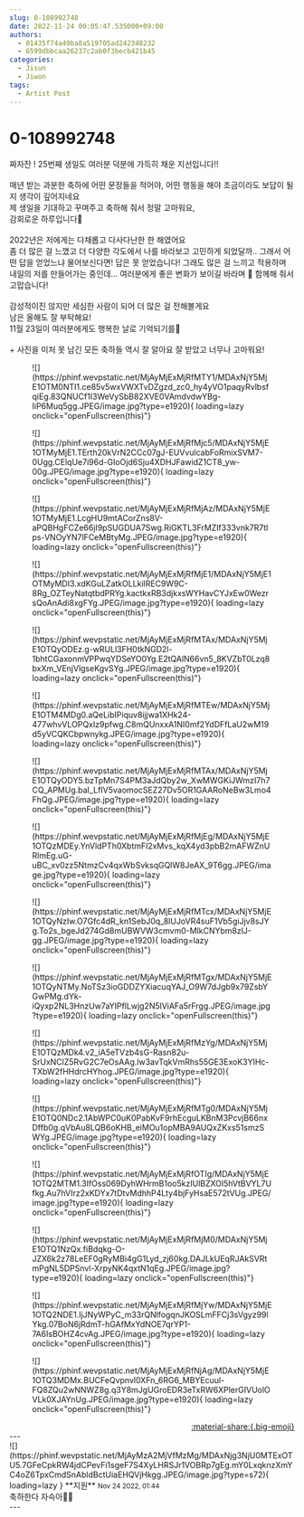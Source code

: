 ```yaml
---
slug: 0-108992748
date: 2022-11-24 00:05:47.535000+09:00
authors:
  - 01435f74a49ba8a519705ad242348232
  - 6599dbbcaa26237c2ab0f3becb421b45
categories:
  - Jisun
  - Jiwon
tags:
  - Artist Post
---
```


# 0-108992748

<div class="post-container" markdown="1">
<div class="content-container md-sidebar__scrollwrap" markdown="1">

짜자잔 ! 25번째 생일도 여러분 덕분에 가득히 채운 지선입니다!!<br><br>매년 받는 과분한 축하에 어떤 문장들을 적어야, 어떤 행동을 해야 조금이라도 보답이 될지 생각이 깊어지네요<br>제 생일을 기대하고 꾸며주고 축하해 줘서 정말 고마워요,<br>감회로운 하루입니다🥹<br><br>2022년은 저에게는 다채롭고 다사다난한 한 해였어요<br>좀 더 많은 걸 느꼈고 더 다양한 각도에서 나를 바라보고 고민하게 되었달까.. 그래서 어떤 답을 얻었느냐 물어보신다면! 답은  못 얻었습니다! 그래도 많은 걸 느끼고 적용하며 내일의 저를 만들어가는 중인데... 여러분에게 좋은 변화가 보이길 바라며 🤗 함께해 줘서 고맙습니다!<br><br>감성적이진 않지만 세심한 사람이 되어 더 많은 걸 전해볼게요<br>남은 올해도 잘 부탁해요! <br>11월 23일이 여러분에게도 행복한 날로 기억되기를🍰<br><br>+ 사진을 미처 못 남긴 모든 축하들 역시 잘 알아요 잘 받았고 너무나 고마워요!
<figure markdown="1">
![](https://phinf.wevpstatic.net/MjAyMjExMjRfMTY1/MDAxNjY5MjE1OTM0NTI1.ce85v5wxVWXTvDZgzd_zc0_hy4yVO1paqyRvlbsfqiEg.83QNUCf1I3WeVySbB82XVE0VAmdvdwYBg-IiP6Muq5gg.JPEG/image.jpg?type=e1920){ loading=lazy onclick="openFullscreen(this)"}
</figure>

<figure markdown="1">
![](https://phinf.wevpstatic.net/MjAyMjExMjRfMjc5/MDAxNjY5MjE1OTMyMjE1.TErth20kVrN2CCc07gJ-EUVvulcabFoRmixSVM7-0Ugg.CElqUe7i96d-GIoOjd6Sju4XDHJFawidZ1CT8_yw-00g.JPEG/image.jpg?type=e1920){ loading=lazy onclick="openFullscreen(this)"}
</figure>

<figure markdown="1">
![](https://phinf.wevpstatic.net/MjAyMjExMjRfMjAz/MDAxNjY5MjE1OTMyMjE1.LcgHU9mtACorZns8V-aPQBHgFCZe66jI9pSUGDUA7Swg.RiGKTL3FrMZlf333vnk7R7tlps-VNOyYN7lFCeMBtyMg.JPEG/image.jpg?type=e1920){ loading=lazy onclick="openFullscreen(this)"}
</figure>

<figure markdown="1">
![](https://phinf.wevpstatic.net/MjAyMjExMjRfMjE1/MDAxNjY5MjE1OTMyMDI3.xdKGuLZatkOLLkilREC9W9C-8Rg_OZTeyNatqtbdPRYg.kactkxRB3djkxsWYHavCYJxEw0WezrsQoAnAdi8xgFYg.JPEG/image.jpg?type=e1920){ loading=lazy onclick="openFullscreen(this)"}
</figure>

<figure markdown="1">
![](https://phinf.wevpstatic.net/MjAyMjExMjRfMTAx/MDAxNjY5MjE1OTQyODEz.g-wRULl3FH0tkNGD2l-1bhtCGaxonmVPPwqYDSeYO0Yg.E2tQAlN66vn5_8KVZbT0Lzq8bxXm_VEnjVlgseKgvSYg.JPEG/image.jpg?type=e1920){ loading=lazy onclick="openFullscreen(this)"}
</figure>

<figure markdown="1">
![](https://phinf.wevpstatic.net/MjAyMjExMjRfMTEw/MDAxNjY5MjE1OTM4MDg0.aQeLibIPiquv8ijjwa1XHk24-477whvVLOPQxIz9pfwg.C8mQUnxxA1NI0mf2YdDFfLaU2wM19d5yVCQKCbpwnykg.JPEG/image.jpg?type=e1920){ loading=lazy onclick="openFullscreen(this)"}
</figure>

<figure markdown="1">
![](https://phinf.wevpstatic.net/MjAyMjExMjRfMTAx/MDAxNjY5MjE1OTQyODY5.bzTpMn7S4PM3aJdQby2w_XwMWGKiJWmzI7h7CQ_APMUg.baI_LfIV5vaomocSEZ27Dv5OR1GAARoNeBw3Lmo4FhQg.JPEG/image.jpg?type=e1920){ loading=lazy onclick="openFullscreen(this)"}
</figure>

<figure markdown="1">
![](https://phinf.wevpstatic.net/MjAyMjExMjRfMjEg/MDAxNjY5MjE1OTQzMDEy.YnVldPTh0XbtmFl2xMvs_kqX4yd3pbB2mAFWZnURlmEg.uG-uBC_xv0zz5NtmzCv4qxWbSvksqGQlW8JeAX_9T6gg.JPEG/image.jpg?type=e1920){ loading=lazy onclick="openFullscreen(this)"}
</figure>

<figure markdown="1">
![](https://phinf.wevpstatic.net/MjAyMjExMjRfMTcx/MDAxNjY5MjE1OTQyNzIw.O7Gfc4dR_kn1SebJ0q_8lUJoVR4suF1Vb5giJjv8sJYg.To2s_bgeJd274Gd8mUBWVW3cmvm0-MlkCNYbm8zlJ-gg.JPEG/image.jpg?type=e1920){ loading=lazy onclick="openFullscreen(this)"}
</figure>

<figure markdown="1">
![](https://phinf.wevpstatic.net/MjAyMjExMjRfMTgx/MDAxNjY5MjE1OTQyNTMy.NoTSz3ioGDDZYXiacuqYAJ_O9W7dJgb9x79ZsbYGwPMg.dYk-iQyxp2NL3HnzUw7aYIPflLwjg2N5lViAFa5rFrgg.JPEG/image.jpg?type=e1920){ loading=lazy onclick="openFullscreen(this)"}
</figure>

<figure markdown="1">
![](https://phinf.wevpstatic.net/MjAyMjExMjRfMzYg/MDAxNjY5MjE1OTQzMDk4.v2_iA5eTVzb4sG-Rasn82u-SrUxNClZ5RvG2C7eOsAAg.lw3avTqkVmRhs55GE3ExoK3YIHc-TXbW2fHHdrcHYhog.JPEG/image.jpg?type=e1920){ loading=lazy onclick="openFullscreen(this)"}
</figure>

<figure markdown="1">
![](https://phinf.wevpstatic.net/MjAyMjExMjRfMTg0/MDAxNjY5MjE1OTQ0NDc2.1AbWPC0uK0PabKvF9rhEcguLKBnM3PcvjB66nxDffb0g.qVbAu8LQB6oKHB_eiMOu1opMBA9AUQxZKxs51smzSWYg.JPEG/image.jpg?type=e1920){ loading=lazy onclick="openFullscreen(this)"}
</figure>

<figure markdown="1">
![](https://phinf.wevpstatic.net/MjAyMjExMjRfOTIg/MDAxNjY5MjE1OTQ2MTM1.3IfOss069DyhWHrmB1oo5kzIUlBZXOl5hVtBVYL7Ufkg.Au7hVIrz2xKDYx7tDtvMdhhP4Lty4bjFyHsaE572tVUg.JPEG/image.jpg?type=e1920){ loading=lazy onclick="openFullscreen(this)"}
</figure>

<figure markdown="1">
![](https://phinf.wevpstatic.net/MjAyMjExMjRfMjM0/MDAxNjY5MjE1OTQ1NzQx.fiBdqkg-O-JZX6k2z78LeEF0gRyMBi4gG1Lyd_zj60kg.DAJLkUEqRJAkSVRtmPgNL5DPSnvl-XrpyNK4qxtN1qEg.JPEG/image.jpg?type=e1920){ loading=lazy onclick="openFullscreen(this)"}
</figure>

<figure markdown="1">
![](https://phinf.wevpstatic.net/MjAyMjExMjRfMjYw/MDAxNjY5MjE1OTQ2NDE1.IjJNyWPyC_m33rQNlfogqnJKOSLmFFCj3sVgyz99lYkg.07BoN6jRdmT-hGAfMxYdNOE7qrYP1-7A6IsBOHZ4cvAg.JPEG/image.jpg?type=e1920){ loading=lazy onclick="openFullscreen(this)"}
</figure>

<figure markdown="1">
![](https://phinf.wevpstatic.net/MjAyMjExMjRfNjAg/MDAxNjY5MjE1OTQ3MDMx.BUCFeQvpnvl0XFn_6RG6_MBYEcuul-FQ8ZQu2wNNWZ8g.q3Y8mJgUGroEDR3eTxRW6XPlerGIVUolOVLk0XJAYnUg.JPEG/image.jpg?type=e1920){ loading=lazy onclick="openFullscreen(this)"}
</figure>


</div>
</div>

<div style="text-align: right;" markdown="1">
<a href="https://weverse.io/fromis9/artist/0-108992748" style="text-align: right;">:material-share:{.big-emoji}</a>
</div>
---

<div class="comments-container md-sidebar__scrollwrap" markdown="1">
<div class="comment" markdown="1">
<div class='id-container' markdown="1">
![](https://phinf.wevpstatic.net/MjAyMzA2MjVfMzMg/MDAxNjg3NjU0MTExOTU5.7GFeCpkRW4jdCPevFi1sgeF7S4XyLHRSJr1VOBRp7gEg.mY0LxqknzXmYC4oZ6TpxCmdSnAbldBctUiaEHQVjHkgg.JPEG/image.jpg?type=s72){ loading=lazy }
**<span class="artist">지원</span>** <small>Nov 24 2022, 01:44</small><br>
</div>
<div class='comment-body' markdown="1">
축하한다 자슥아🦄💕
</div>
</div>
</div>
---
